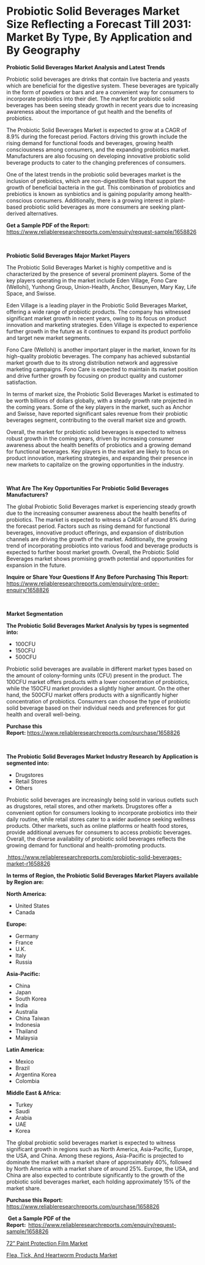 <p><h1>Probiotic Solid Beverages Market Size Reflecting a Forecast Till 2031: Market By Type, By Application and By Geography</h1></p><p><strong>Probiotic Solid Beverages Market Analysis and Latest Trends</strong></p>
<p><p>Probiotic solid beverages are drinks that contain live bacteria and yeasts which are beneficial for the digestive system. These beverages are typically in the form of powders or bars and are a convenient way for consumers to incorporate probiotics into their diet. The market for probiotic solid beverages has been seeing steady growth in recent years due to increasing awareness about the importance of gut health and the benefits of probiotics.</p><p>The Probiotic Solid Beverages Market is expected to grow at a CAGR of 8.9% during the forecast period. Factors driving this growth include the rising demand for functional foods and beverages, growing health consciousness among consumers, and the expanding probiotics market. Manufacturers are also focusing on developing innovative probiotic solid beverage products to cater to the changing preferences of consumers.</p><p>One of the latest trends in the probiotic solid beverages market is the inclusion of prebiotics, which are non-digestible fibers that support the growth of beneficial bacteria in the gut. This combination of probiotics and prebiotics is known as synbiotics and is gaining popularity among health-conscious consumers. Additionally, there is a growing interest in plant-based probiotic solid beverages as more consumers are seeking plant-derived alternatives.</p></p>
<p><strong>Get a Sample PDF of the Report:&nbsp;</strong> <a href="https://www.reliableresearchreports.com/enquiry/request-sample/1658826">https://www.reliableresearchreports.com/enquiry/request-sample/1658826</a></p>
<p>&nbsp;</p>
<p><strong>Probiotic Solid Beverages Major Market Players</strong></p>
<p><p>The Probiotic Solid Beverages Market is highly competitive and is characterized by the presence of several prominent players. Some of the key players operating in the market include Eden Village, Fono Care (Wellohi), Yunhong Group, Union-Health, Anchor, Besunyen, Mary Kay, Life Space, and Swisse.</p><p>Eden Village is a leading player in the Probiotic Solid Beverages Market, offering a wide range of probiotic products. The company has witnessed significant market growth in recent years, owing to its focus on product innovation and marketing strategies. Eden Village is expected to experience further growth in the future as it continues to expand its product portfolio and target new market segments.</p><p>Fono Care (Wellohi) is another important player in the market, known for its high-quality probiotic beverages. The company has achieved substantial market growth due to its strong distribution network and aggressive marketing campaigns. Fono Care is expected to maintain its market position and drive further growth by focusing on product quality and customer satisfaction.</p><p>In terms of market size, the Probiotic Solid Beverages Market is estimated to be worth billions of dollars globally, with a steady growth rate projected in the coming years. Some of the key players in the market, such as Anchor and Swisse, have reported significant sales revenue from their probiotic beverages segment, contributing to the overall market size and growth.</p><p>Overall, the market for probiotic solid beverages is expected to witness robust growth in the coming years, driven by increasing consumer awareness about the health benefits of probiotics and a growing demand for functional beverages. Key players in the market are likely to focus on product innovation, marketing strategies, and expanding their presence in new markets to capitalize on the growing opportunities in the industry.</p></p>
<p>&nbsp;</p>
<p><strong>What Are The Key Opportunities For Probiotic Solid Beverages Manufacturers?</strong></p>
<p><p>The global Probiotic Solid Beverages market is experiencing steady growth due to the increasing consumer awareness about the health benefits of probiotics. The market is expected to witness a CAGR of around 8% during the forecast period. Factors such as rising demand for functional beverages, innovative product offerings, and expansion of distribution channels are driving the growth of the market. Additionally, the growing trend of incorporating probiotics into various food and beverage products is expected to further boost market growth. Overall, the Probiotic Solid Beverages market shows promising growth potential and opportunities for expansion in the future.</p></p>
<p><strong>Inquire or Share Your Questions If Any Before Purchasing This Report:</strong> <a href="https://www.reliableresearchreports.com/enquiry/pre-order-enquiry/1658826">https://www.reliableresearchreports.com/enquiry/pre-order-enquiry/1658826</a></p>
<p>&nbsp;</p>
<p><strong>Market Segmentation</strong></p>
<p><strong>The Probiotic Solid Beverages Market Analysis by types is segmented into:</strong></p>
<p><ul><li>100CFU</li><li>150CFU</li><li>500CFU</li></ul></p>
<p><p>Probiotic solid beverages are available in different market types based on the amount of colony-forming units (CFU) present in the product. The 100CFU market offers products with a lower concentration of probiotics, while the 150CFU market provides a slightly higher amount. On the other hand, the 500CFU market offers products with a significantly higher concentration of probiotics. Consumers can choose the type of probiotic solid beverage based on their individual needs and preferences for gut health and overall well-being.</p></p>
<p><strong>Purchase this Report:&nbsp;</strong><a href="https://www.reliableresearchreports.com/purchase/1658826">https://www.reliableresearchreports.com/purchase/1658826</a></p>
<p>&nbsp;</p>
<p><strong>The Probiotic Solid Beverages Market Industry Research by Application is segmented into:</strong></p>
<p><ul><li>Drugstores</li><li>Retail Stores</li><li>Others</li></ul></p>
<p><p>Probiotic solid beverages are increasingly being sold in various outlets such as drugstores, retail stores, and other markets. Drugstores offer a convenient option for consumers looking to incorporate probiotics into their daily routine, while retail stores cater to a wider audience seeking wellness products. Other markets, such as online platforms or health food stores, provide additional avenues for consumers to access probiotic beverages. Overall, the diverse availability of probiotic solid beverages reflects the growing demand for functional and health-promoting products.</p></p>
<p><a href="https://www.reliableresearchreports.com/probiotic-solid-beverages-market-r1658826">&nbsp;https://www.reliableresearchreports.com/probiotic-solid-beverages-market-r1658826</a></p>
<p><strong>In terms of Region, the Probiotic Solid Beverages Market Players available by Region are:</strong></p>
<p>
    <p> <strong> North America: </strong>
        <ul>
            <li>United States</li>
            <li>Canada</li>
        </ul>
        </p> 
    <p> <strong> Europe: </strong>
        <ul>
            <li>Germany</li>
            <li>France</li>
            <li>U.K.</li>
            <li>Italy</li>
            <li>Russia</li>
        </ul>
        </p> 
    <p> <strong> Asia-Pacific: </strong>
        <ul>
            <li>China</li>
            <li>Japan</li>
            <li>South Korea</li>
            <li>India</li>
            <li>Australia</li>
            <li>China Taiwan</li>
            <li>Indonesia</li>
            <li>Thailand</li>
            <li>Malaysia</li>
        </ul>
        </p> 
    <p> <strong> Latin America: </strong>
        <ul>
            <li>Mexico</li>
            <li>Brazil</li>
            <li>Argentina Korea</li>
            <li>Colombia</li>
        </ul>
        </p> 
    <p> <strong> Middle East & Africa: </strong>
        <ul>
            <li>Turkey</li>
            <li>Saudi</li>
            <li>Arabia</li>
            <li>UAE</li>
            <li>Korea</li>
        </ul>
    </p>
    </p>
<p><p>The global probiotic solid beverages market is expected to witness significant growth in regions such as North America, Asia-Pacific, Europe, the USA, and China. Among these regions, Asia-Pacific is projected to dominate the market with a market share of approximately 40%, followed by North America with a market share of around 25%. Europe, the USA, and China are also expected to contribute significantly to the growth of the probiotic solid beverages market, each holding approximately 15% of the market share.</p></p>
<p><strong>Purchase this Report: </strong><a href="https://www.reliableresearchreports.com/purchase/1658826">https://www.reliableresearchreports.com/purchase/1658826</a></p>
<p>&nbsp;<strong>Get a Sample PDF of the Report:&nbsp;&nbsp;</strong><a href="https://www.reliableresearchreports.com/enquiry/request-sample/1658826">https://www.reliableresearchreports.com/enquiry/request-sample/1658826</a></p>
<p><strong></strong></p>
<p><p><a href="https://github.com/mzurpwxu46/Market-Research-Report-List-1/blob/main/72-paint-protection-film-market.md">72” Paint Protection Film Market</a></p><p><a href="https://github.com/avrinamou1/Market-Research-Report-List-1/blob/main/flea-tick-and-heartworm-products-market.md">Flea, Tick, And Heartworm Products Market</a></p></p>